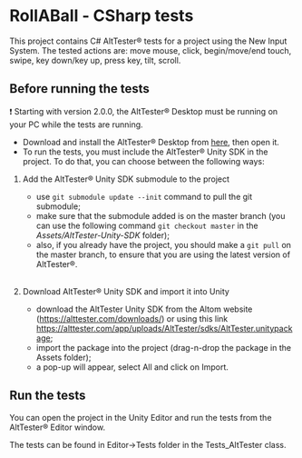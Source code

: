# RollABall - CSharp tests

This project contains C# AltTester® tests for a project using the New Input System.
The tested actions are: move mouse, click, begin/move/end touch, swipe, key down/key up, press key, tilt, scroll.

## Before running the tests
❗ Starting with version 2.0.0, the AltTester® Desktop must be running on your PC while the tests are running.

- Download and install the AltTester® Desktop from [here](https://alttester.com/downloads/), then open it.
- To run the tests, you must include the AltTester® Unity SDK in the project. To do that, you can choose between the following ways:
1. Add the AltTester® Unity SDK submodule to the project
    - use ``git submodule update --init`` command to pull the git submodule;
    - make sure that the submodule added is on the master branch (you can use the following command ``git checkout master`` in the <i>Assets/AltTester-Unity-SDK</i> folder);
    - also, if you already have the project, you should make a ``git pull`` on the master branch, to ensure that you are using the latest version of AltTester®.

    <br> 
2. Download AltTester® Unity SDK and import it into Unity 
    - download the AltTester Unity SDK from the Altom website (https://alttester.com/downloads/) or using this link https://alttester.com/app/uploads/AltTester/sdks/AltTester.unitypackage;
    - import the package into the project (drag-n-drop the package in the Assets folder);
    - a pop-up will appear, select All and click on Import.
    
## Run the tests

You can open the project in the Unity Editor and run the tests from the AltTester® Editor window.

The tests can be found in Editor->Tests folder in the Tests_AltTester class.
